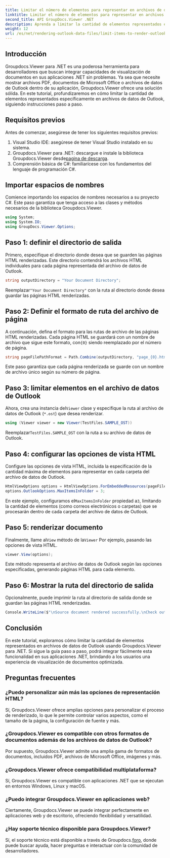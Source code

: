 ```yaml
---
title: Limitar el número de elementos para representar en archivos de datos de Outlook
linktitle: Limitar el número de elementos para representar en archivos de datos de Outlook
second_title: API GroupDocs.Viewer .NET
description: Aprenda a limitar la cantidad de elementos representados en archivos de datos de Outlook usando Groupdocs.Viewer para .NET. Siga nuestro paso a paso para una integración perfecta.
weight: 12
url: /es/net/rendering-outlook-data-files/limit-items-to-render-outlook-data-files/
---
```

## Introducción
Groupdocs.Viewer para .NET es una poderosa herramienta para desarrolladores que buscan integrar capacidades de visualización de documentos en sus aplicaciones .NET sin problemas. Ya sea que necesite mostrar archivos PDF, documentos de Microsoft Office o archivos de datos de Outlook dentro de su aplicación, Groupdocs.Viewer ofrece una solución sólida. En este tutorial, profundizaremos en cómo limitar la cantidad de elementos representados específicamente en archivos de datos de Outlook, siguiendo instrucciones paso a paso.
## Requisitos previos
Antes de comenzar, asegúrese de tener los siguientes requisitos previos:
1. Visual Studio IDE: asegúrese de tener Visual Studio instalado en su sistema.
2.  Groupdocs.Viewer para .NET: descargue e instale la biblioteca Groupdocs.Viewer desde[pagina de descarga](https://releases.groupdocs.com/viewer/net/).
3. Comprensión básica de C#: familiarícese con los fundamentos del lenguaje de programación C#.

## Importar espacios de nombres
Comience importando los espacios de nombres necesarios a su proyecto C#. Este paso garantiza que tenga acceso a las clases y métodos necesarios de la biblioteca Groupdocs.Viewer.
```csharp
using System;
using System.IO;
using GroupDocs.Viewer.Options;
```
## Paso 1: definir el directorio de salida
Primero, especifique el directorio donde desea que se guarden las páginas HTML renderizadas. Este directorio contendrá los archivos HTML individuales para cada página representada del archivo de datos de Outlook.
```csharp
string outputDirectory = "Your Document Directory";
```
 Reemplazar`"Your Document Directory"` con la ruta al directorio donde desea guardar las páginas HTML renderizadas.
## Paso 2: Definir el formato de ruta del archivo de página
 A continuación, defina el formato para las rutas de archivo de las páginas HTML renderizadas. Cada página HTML se guardará con un nombre de archivo que sigue este formato, con`{0}` siendo reemplazado por el número de página.
```csharp
string pageFilePathFormat = Path.Combine(outputDirectory, "page_{0}.html");
```
Este paso garantiza que cada página renderizada se guarde con un nombre de archivo único según su número de página.
## Paso 3: limitar elementos en el archivo de datos de Outlook
 Ahora, crea una instancia del`Viewer` clase y especifique la ruta al archivo de datos de Outlook (`*.ost`) que desea renderizar.
```csharp
using (Viewer viewer = new Viewer(TestFiles.SAMPLE_OST))
```
 Reemplazar`TestFiles.SAMPLE_OST` con la ruta a su archivo de datos de Outlook.
## Paso 4: configurar las opciones de vista HTML
Configure las opciones de vista HTML, incluida la especificación de la cantidad máxima de elementos para representar en cada carpeta del archivo de datos de Outlook.
```csharp
HtmlViewOptions options = HtmlViewOptions.ForEmbeddedResources(pageFilePathFormat);
options.OutlookOptions.MaxItemsInFolder = 3;
```
 En este ejemplo, configuramos el`MaxItemsInFolder` propiedad a`3`, limitando la cantidad de elementos (como correos electrónicos o carpetas) que se procesarán dentro de cada carpeta del archivo de datos de Outlook.
## Paso 5: renderizar documento
 Finalmente, llame al`View` método de la`Viewer` Por ejemplo, pasando las opciones de vista HTML.
```csharp
viewer.View(options);
```
Este método representa el archivo de datos de Outlook según las opciones especificadas, generando páginas HTML para cada elemento.
## Paso 6: Mostrar la ruta del directorio de salida
Opcionalmente, puede imprimir la ruta al directorio de salida donde se guardan las páginas HTML renderizadas.
```csharp
Console.WriteLine($"\nSource document rendered successfully.\nCheck output in {outputDirectory}.");
```

## Conclusión
En este tutorial, exploramos cómo limitar la cantidad de elementos representados en archivos de datos de Outlook usando Groupdocs.Viewer para .NET. Si sigue la guía paso a paso, podrá integrar fácilmente esta funcionalidad en sus aplicaciones .NET, brindando a los usuarios una experiencia de visualización de documentos optimizada.
## Preguntas frecuentes
### ¿Puedo personalizar aún más las opciones de representación HTML?
Sí, Groupdocs.Viewer ofrece amplias opciones para personalizar el proceso de renderizado, lo que le permite controlar varios aspectos, como el tamaño de la página, la configuración de fuente y más.
### ¿Groupdocs.Viewer es compatible con otros formatos de documentos además de los archivos de datos de Outlook?
Por supuesto, Groupdocs.Viewer admite una amplia gama de formatos de documentos, incluidos PDF, archivos de Microsoft Office, imágenes y más.
### ¿Groupdocs.Viewer ofrece compatibilidad multiplataforma?
Sí, Groupdocs.Viewer es compatible con aplicaciones .NET que se ejecutan en entornos Windows, Linux y macOS.
### ¿Puedo integrar Groupdocs.Viewer en aplicaciones web?
Ciertamente, Groupdocs.Viewer se puede integrar perfectamente en aplicaciones web y de escritorio, ofreciendo flexibilidad y versatilidad.
### ¿Hay soporte técnico disponible para Groupdocs.Viewer?
 Sí, el soporte técnico está disponible a través de Groupdocs.[foro](https://forum.groupdocs.com/c/viewer/9), donde puede buscar ayuda, hacer preguntas e interactuar con la comunidad de desarrolladores.